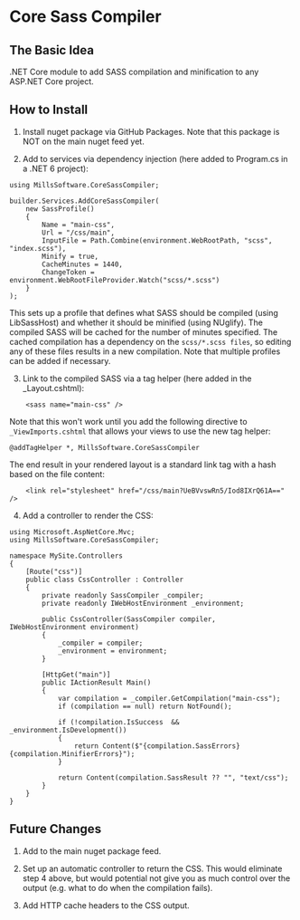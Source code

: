 # Core Sass Compiler

## The Basic Idea

.NET Core module to add SASS compilation and minification to any ASP.NET Core project.

## How to Install

1. Install nuget package via GitHub Packages.  Note that this package is NOT on the main nuget feed yet.

2. Add to services via dependency injection (here added to Program.cs in a .NET 6 project):

```
using MillsSoftware.CoreSassCompiler;

builder.Services.AddCoreSassCompiler(
    new SassProfile()
    {
        Name = "main-css",
        Url = "/css/main",
        InputFile = Path.Combine(environment.WebRootPath, "scss", "index.scss"),
        Minify = true,
        CacheMinutes = 1440,
        ChangeToken = environment.WebRootFileProvider.Watch("scss/*.scss")
    }
);

```

This sets up a profile that defines what SASS should be compiled (using LibSassHost) and whether it should be minified (using NUglify).  The compiled SASS will be cached for the number of minutes specified.  The cached compilation has a dependency on the `scss/*.scss files`, so editing any of these files results in a new compilation.  Note that multiple profiles can be added if necessary.

3. Link to the compiled SASS via a tag helper (here added in the _Layout.cshtml):

```
    <sass name="main-css" />
```

Note that this won't work until you add the following directive to `_ViewImports.cshtml` that allows your views to use the new tag helper:

```
@addTagHelper *, MillsSoftware.CoreSassCompiler
```

The end result in your rendered layout is a standard link tag with a hash based on the file content:

```
    <link rel="stylesheet" href="/css/main?UeBVvswRn5/Iod8IXrQ61A==" />
```

4. Add a controller to render the CSS:

```
using Microsoft.AspNetCore.Mvc;
using MillsSoftware.CoreSassCompiler;

namespace MySite.Controllers
{
    [Route("css")]
    public class CssController : Controller
    {
        private readonly SassCompiler _compiler;
        private readonly IWebHostEnvironment _environment;

        public CssController(SassCompiler compiler, IWebHostEnvironment environment)
        {
            _compiler = compiler;
            _environment = environment;
        }

        [HttpGet("main")]
        public IActionResult Main()
        {
            var compilation = _compiler.GetCompilation("main-css");
            if (compilation == null) return NotFound();

            if (!compilation.IsSuccess  && _environment.IsDevelopment())
            {
                return Content($"{compilation.SassErrors} {compilation.MinifierErrors}");
            }

            return Content(compilation.SassResult ?? "", "text/css");
        }
    }
}

```

## Future Changes

1. Add to the main nuget package feed.

2. Set up an automatic controller to return the CSS.  This would eliminate step 4 above, but would potential not give you as much control over the output (e.g. what to do when the compilation fails).

3. Add HTTP cache headers to the CSS output.